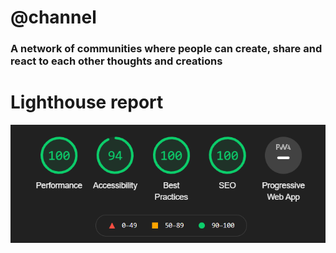 # @channel
### A network of communities where people can create, share and react to each other thoughts and creations

# Lighthouse report
![Lighthouse report](https://github.com/zerozero4/at-channel/blob/main/assets/lighthouse-report.png)
